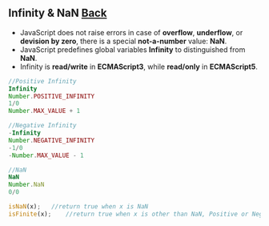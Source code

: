 ## Infinity & NaN [Back](./../Type.md)


- JavaScript does not raise errors in case of **overflow**, **underflow**, or **devision by zero**, there is a special **not-a-number** value: **NaN**.
- JavaScript predefines global variables **Infinity** to distinguished from **NaN**.
- Infinity is **read/write** in **ECMAScript3**, while **read/only** in **ECMAScript5**.

```js
//Positive Infinity
Infinity	
Number.POSITIVE_INFINITY	
1/0
Number.MAX_VALUE + 1

//Negative Infinity
-Infinity
Number.NEGATIVE_INFINITY
-1/0		
-Number.MAX_VALUE - 1		

//NaN
NaN
Number.NaN
0/0

isNaN(x);	//return true when x is NaN
isFinite(x);	//return true when x is other than NaN, Positive or Negative Infinity
```
